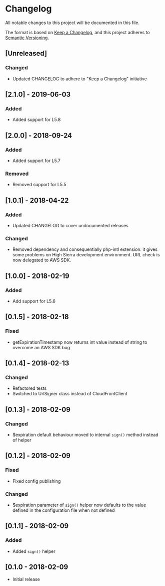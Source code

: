 # Changelog

All notable changes to this project will be documented in this file.

The format is based on [Keep a Changelog](https://keepachangelog.com/en/1.0.0/),
and this project adheres to [Semantic Versioning](https://semver.org/spec/v2.0.0.html).


## [Unreleased]
### Changed
- Updated CHANGELOG to adhere to "Keep a Changelog" initiative

## [2.1.0] - 2019-06-03
### Added
- Added support for L5.8

## [2.0.0] - 2018-09-24
### Added
- Added support for L5.7

### Removed
- Removed support for L5.5

## [1.0.1] - 2018-04-22
### Added
- Updated CHANGELOG to cover undocumented releases

### Changed
- Removed dependency and consequentially php-intl extension: it gives some problems on High Sierra development environment. URL check is now delegated to AWS SDK. 

## [1.0.0] - 2018-02-19
### Added
- Add support for L5.6

## [0.1.5] - 2018-02-18
### Fixed
- getExpirationTimestamp now returns int value instead of string to overcome an AWS SDK bug

## [0.1.4] - 2018-02-13
### Changed
- Refactored tests
- Switched to UrlSigner class instead of CloudFrontClient

## [0.1.3] - 2018-02-09
### Changed
- $expiration default behaviour moved to internal `sign()` method instead of helper

## [0.1.2] - 2018-02-09
### Fixed
- Fixed config publishing

### Changed
- $expiration parameter of `sign()` helper now defaults to the value defined in the configuration file when not defined

## [0.1.1] - 2018-02-09
### Added
- Added `sign()` helper

## [0.1.0 - 2018-02-09
- Initial release
